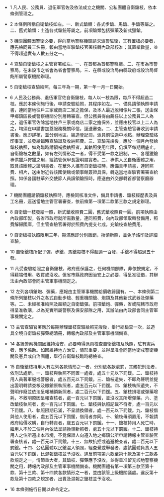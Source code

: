 * 1 凡人民、公務員、退伍軍官佐及依法成立之機關、公私團體自衛鎗枝，依本條例管理之。

* 2 本條例所稱自衛鎗枝如左。一、新式鎗類：各式步鎗、馬鎗、手鎗等屬之。二、舊式鎗類：土造各式鎗銃等屬之。前項鎗類包括彈藥及新式獵鎗。

* 3 機關團體因警衛必要，得向當地警察機關請求派警駐衛，其有置槍必要者，應先檢同員工名冊，報由當地查驗鎗枝官署核轉內政部核准；其置槍數量，並不得超過實有人數五分之一。

* 4 查驗自衛鎗枝之主管官署如左。一、在首都為首都警察廳。二、在市為市警察局，在未設市之省會為省會警察局。三、在縣或設治局由縣政府或設治局督飭所屬警察機關辦理。

* 5 自衛槍枝查驗給照，每三年為一期，第一年一月一日開始。

* 6 人民及公務員、退伍軍官佐自衛鎗枝，每人以一枝為限，每戶不得超過二枝。應於本條例施行後，申請查驗給照，其程序如左。一、備具請領執照申請書，連同當地往戶三家或商店二家之擔保，及本人最近脫帽像片二張，送由保甲鄉鎮區長或警察機關分別層轉審查。但公務員得由薦任以上公務員二人為之，退伍軍官佐除當地住戶三家或商店二家之擔保外，並應由校官以上二人為之，均須在申請書加蓋服務機關印信，逕送審查。二、主管查驗官署收到申請書後，應即詳核，並分別地區，編造登記冊，派員前往適中地點，辦理查驗烙印事宜，並發給臨時查驗證及收納照費。三、查驗完竣後，應於一個月內發給鎗枝執照，如為臨時請領補換執照者，其執照使用年限，仍填至每期期底止。自衛鎗枝之數量，如有左列情形之一者，得不受第一款之限制。一、各種獵鎗專供獵戶狩獵之用，經該管保甲長證明屬實者。二、專供人民自衛團體之用，取具該團體之證明書者。在華外人攜有自衛鎗枝時，應備具申請書，連同照費、相片，送由附近各該國使館或領事館簽證具保，轉送當地查驗官署審查給照。如係各國駐華外交使節人員讀領鎗照時，應送由外交部轉首都警察廳辦理。

* 7 機關團體請領鎗枝執照時，應檢同核准文件，備具申請書、鎗枝經歷表及員工名冊，逕送當地主管官署審查，依前條第一項第二款第三款之規定辦理。

* 8 自衛鎗一枝發給一照，新式鎗收照費二圓，舊式鎗收照費一圓。前項執照由內政部印製，各省市政府就所需數量，連同照費，向內政部領取轉發備用，照費解歸國庫，但主管查驗官署得於照費內提支七成，充鎗枝查驗費用。

* 9 自衛槍枝執照限用三年，期滿應即分別繳銷，換領新照，並免予烙印及詳細查驗。

* 10 自衛鎗枝所配子彈，步鎗、馬鎗每枝不得超過一百發，手鎗不得超過五十發。

* 11 凡受查驗給照之自衛鎗枝，政府應保護之，任何機關部隊，非依按規定，不得藉端借用、收買或沒收。但省市縣政府因治安上之必要，得呈准征借，其辦法由內政部會同主管軍事機關定之。

* 12 左列各項鎗炮、彈藥，應報由主管軍事機關給價收歸國有。一、本條例第二條所列鎗枝以外之各式自動步槍、輕重機關鎗、炮類及其他新式武器及彈藥等。二、未經核准給照及超額之自衛鎗彈。前項鎗炮、彈藥，省或院轄市政府得呈准收購，以為充實所屬警察及保安部隊之用，其辦法由內政部會同主管軍事機關定之。

* 13 主管查驗官署應於每期辦理鎗枝查驗給照完竣後，舉行總檢查一次，並造具全境自衛鎗枝彈藥總清冊，轉報內政部及主管軍事機關備查。

* 14 各級警察機關因維持治安，必要時得派員檢查自衛鎗枝及執照，駐有憲兵者，應予協助。如因維持地方治安，情形重要，並得呈准會同當地衛戍警衛機關及憲兵或自治團體，舉行自衛鎗枝臨時總檢查。

* 15 自衛鎗枝持用人有左列各款情形之一者，分別依各款處罰，其觸犯刑法者，依刑法處斷。一、鎗枝與執照不同置一處者，處五十元以下罰鍰。二、鎗枝持用人員著軍服或警服者，處五百元以下罰鍰。三、鎗枝遺失，不即為聲明並提出證明轉請查核及繳銷原執照者，處五百元以下罰鍰。四、鎗枝執照遺失，不聲明作廢並依法呈報補領新照者，處二百元以下罰鍰。五、鎗枝損壞或彈藥增耗，不敘明原因呈報查核者，處一百元以下罰鍰，並沒收其所增彈藥。六、塗改鎗枝執照者，處一百元以下罰鍰。七、鎗枝與執照記載不符者，處一百元以下罰鍰。八、執照限期已滿，不呈請換領者，處一百元以下罰鍰。九、鎗枝借與他人使用者，處五百元以下罰鍰，借用者亦同。十、鎗枝毋須置用，不報請政府給價收購，自行轉賣者，歲五百元以下罰鍰。十一、鎗枝持用人死亡時，繼用人不於二個月內依法呈請換領新照者，處五十元以下罰鍰。十二、鎗枝持用人之住所遷出本市境，不覓保證人向遷入地之鄉鎮公所申請轉報主管查驗官署查核者，處一百元以下罰鍰。十三、無故抗拒或逃避檢查者，處二百元以下罰鍰。十四、公私團體以民鎗混入領照，經查覺或舉發者，處該團體負責人五百元以下罰鍰，比混報鎗枝並予沒收。違反前項第六款至第十款及第十三款各款規定之一，情節重大者，其鎗枝、彈藥應予沒收，並得呈准留充該地警察機關之用，轉報內政部及主管軍事機關備查。機關團體有第一項第三款至第十款、第十三款、第十四款各款情形之一者，並由該管上級機關議處。違反第十款及第十四款之規定者，出賣及混報之鎗枝並予沒收。

* 16 本條例施行日期以命令定之。


